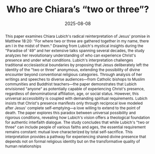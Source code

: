 ---
layout: preprint
title: "Who are Chiara’s “two or three”?"
authors:
  - Ján Morovic
  - Peter Morovic
discipline: "Philosophy"
language: 
  - "English"
  - "Italiano"
doi: "10.1234/example1"
abstract: >
  
  This paper examines Chiara Lubich's radical reinterpretation of Jesus' promise in Matthew 18:20: "For where two or three are gathered together in my name, there am I in the midst of them." Drawing from Lubich's mystical insights during the "Paradise of '49" and her extensive talks spanning several decades, the study analyzes her revolutionary understanding of who can experience Christ's presence and under what conditions. Lubich's interpretation challenges traditional ecclesiastical boundaries by proposing that Jesus deliberately left the identity of the "two or three" anonymous, extending the possibility of divine encounter beyond conventional religious categories. Through analysis of her writings and speeches to diverse audiences—from Catholic bishops to Muslim communities and Buddhist teachers—the paper demonstrates that Lubich envisioned "anyone" as potentially capable of experiencing Christ's presence, regardless of denominational affiliation, age, or social status. However, this universal accessibility is coupled with demanding spiritual requirements. Lubich insists that Christ's presence manifests only through reciprocal love modeled after Jesus' complete self-emptying—a love willing to extend to the point of death. The paper explores this paradox between universal possibility and rigorous conditions, revealing how Lubich's vision offers a theological foundation for authentic interfaith dialogue. The study concludes that while Lubich's "two or three" can include people of various faiths and ages, the essential requirement remains constant: mutual love characterized by total self-sacrifice. This interpretation provides a pathway for experiencing shared divine presence that depends not on formal religious identity but on the transformative quality of human relationships

date: 2025-08-08
pdfs:
  - language: "English"
    url: "/assets/pdfs/20250809_PUPILLA_ChiarasTwoOrThre_en.pdf"
    flag: "🇬🇧"
  - language: "Italiano" 
    url: "/assets/pdfs/20250809_PUPILLA_ChiarasTwoOrThre_it.pdf"
    flag: "🇮🇹"
tags:
  - unity
---